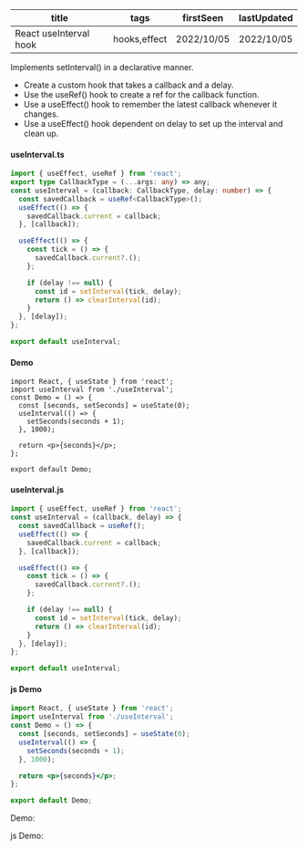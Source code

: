 | title                  | tags         | firstSeen  | lastUpdated |
| ---------------------- | ------------ | ---------- | ----------- |
| React useInterval hook | hooks,effect | 2022/10/05 | 2022/10/05  |

Implements setInterval() in a declarative manner.

- Create a custom hook that takes a callback and a delay.
- Use the useRef() hook to create a ref for the callback function.
- Use a useEffect() hook to remember the latest callback whenever it changes.
- Use a useEffect() hook dependent on delay to set up the interval and clean up.

#### useInterval.ts

```ts
import { useEffect, useRef } from 'react';
export type CallbackType = (...args: any) => any;
const useInterval = (callback: CallbackType, delay: number) => {
  const savedCallback = useRef<CallbackType>();
  useEffect(() => {
    savedCallback.current = callback;
  }, [callback]);

  useEffect(() => {
    const tick = () => {
      savedCallback.current?.();
    };

    if (delay !== null) {
      const id = setInterval(tick, delay);
      return () => clearInterval(id);
    }
  }, [delay]);
};

export default useInterval;
```

#### Demo

```tsx | pure
import React, { useState } from 'react';
import useInterval from './useInterval';
const Demo = () => {
  const [seconds, setSeconds] = useState(0);
  useInterval(() => {
    setSeconds(seconds + 1);
  }, 1000);

  return <p>{seconds}</p>;
};

export default Demo;
```

#### useInterval.js

```js
import { useEffect, useRef } from 'react';
const useInterval = (callback, delay) => {
  const savedCallback = useRef();
  useEffect(() => {
    savedCallback.current = callback;
  }, [callback]);

  useEffect(() => {
    const tick = () => {
      savedCallback.current?.();
    };

    if (delay !== null) {
      const id = setInterval(tick, delay);
      return () => clearInterval(id);
    }
  }, [delay]);
};

export default useInterval;
```

#### js Demo

```jsx | pure
import React, { useState } from 'react';
import useInterval from './useInterval';
const Demo = () => {
  const [seconds, setSeconds] = useState(0);
  useInterval(() => {
    setSeconds(seconds + 1);
  }, 1000);

  return <p>{seconds}</p>;
};

export default Demo;
```

Demo:

<code src="./Demo.tsx" id="intervalTsDemo"></code>

js Demo:

<code src="./js/Demo.jsx" id="intervalJsDemo"></code>
